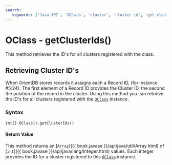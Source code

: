 ```yaml
---
search:
   keywords: ['Java API', 'OClass', 'cluster', 'cluster id', 'get cluster ids', 'getClusterIds']
---
```


# OClass - getClusterIds()

This method retrieves the ID's for all clusters registered with the class.

## Retrieving Cluster ID's

When OrientDB stores records it assigns each a Record ID, (for instance #5:24).  The first element of a Record ID provides the Cluster ID, the second the position of the record in the cluster. Using this method you can retrieve the ID's for all clusters registered with the [`OClass`](../OClass.md) instance. 

### Syntax

```
int[] OClass().getClusterIds()
```

#### Return Value

This method returns an [`Array`]({{ book.javase }}/api/java/util/Array.html) of [`int`]({{ book.javase }}/api/java/lang/Integer.html) values.  Each integer provides the ID for a cluster registered to this [`OClass`](../OClass.md) instance.


